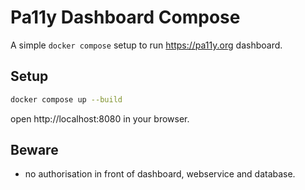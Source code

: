 # Pa11y Dashboard Compose

A simple `docker compose` setup to run https://pa11y.org dashboard.

## Setup

```sh
docker compose up --build
```

open http://localhost:8080 in your browser.

## Beware

* no authorisation in front of dashboard, webservice and database.